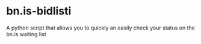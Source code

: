 # bn.is-bidlisti
A python script that allows you to quickly an easily check your status on the bn.is waiting list
